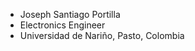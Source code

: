 - Joseph Santiago Portilla
- Electronics Engineer
- Universidad de Nariño, Pasto, Colombia

<!---
JoePortilla/JoePortilla is a ✨ special ✨ repository because its `README.md` (this file) appears on your GitHub profile.
You can click the Preview link to take a look at your changes.
--->
